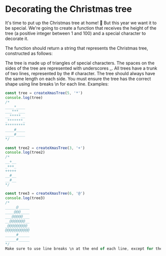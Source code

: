 # Decorating the Christmas tree

It's time to put up the Christmas tree at home! 🎄 But this year we want it to be special. We're going to create a function that receives the height of the tree (a positive integer between 1 and 100) and a special character to decorate it.

The function should return a string that represents the Christmas tree, constructed as follows:

The tree is made up of triangles of special characters.
The spaces on the sides of the tree are represented with underscores \_.
All trees have a trunk of two lines, represented by the # character.
The tree should always have the same length on each side.
You must ensure the tree has the correct shape using line breaks \n for each line.
Examples:

```javascript
const tree = createXmasTree(5, '*')
console.log(tree)
/*
____*____
___***___
__*****__
_*******_
*********
____#____
____#____
*/

const tree2 = createXmasTree(3, '+')
console.log(tree2)
/*
__+__
_+++_
+++++
__#__
__#__
*/

const tree3 = createXmasTree(6, '@')
console.log(tree3)
/*
_____@_____
____@@@____
___@@@@@___
__@@@@@@@__
_@@@@@@@@@_
@@@@@@@@@@@
_____#_____
_____#_____
*/
Make sure to use line breaks \n at the end of each line, except for the last one.
```

